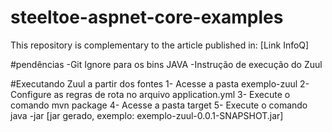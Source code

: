 # steeltoe-aspnet-core-examples
This repository is complementary to the article published in: [Link InfoQ]

#pendências
-Git Ignore para os bins JAVA
-Instrução de execução do Zuul


#Executando Zuul a partir dos fontes
1- Acesse a pasta exemplo-zuul
2- Configure as regras de rota no arquivo application.yml
3- Execute o comando mvn package
4- Acesse a pasta target
5- Execute o comando java -jar [jar gerado, exemplo: exemplo-zuul-0.0.1-SNAPSHOT.jar]

